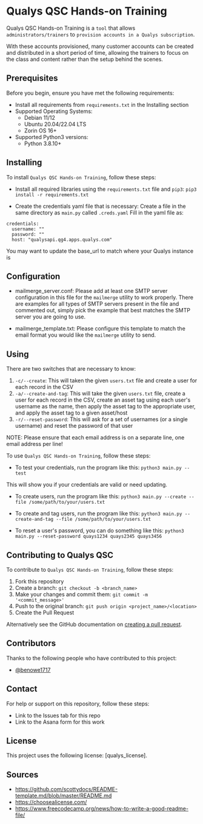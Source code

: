 # Qualys QSC Hands-on Training

Qualys QSC Hands-on Training is a `tool` that allows `administrators/trainers` to `provision accounts in a Qualys subscription`.

With these accounts provisioned, many customer accounts can be created and distributed in a short period of time, allowing the trainers to focus on the class and content rather than the setup behind the scenes.

## Prerequisites

Before you begin, ensure you have met the following requirements:

- Install all requirements from `requirements.txt` in the Installing section
- Supported Operating Systems:
  - Debian 11/12
  - Ubuntu 20.04/22.04 LTS
  - Zorin OS 16+
- Supported Python3 versions:
  - Python 3.8.10+

## Installing

To install `Qualys QSC Hands-on Training`, follow these steps:

- Install all required libraries using the `requirements.txt` file and `pip3`:
`pip3 install -r requirements.txt`

- Create the credentials yaml file that is necessary:
Create a file in the same directory as `main.py` called `.creds.yaml`
Fill in the yaml file as:
```
credentials:
  username: ""
  password: ""
  host: "qualysapi.qg4.apps.qualys.com"
```

You may want to update the base_url to match where your Qualys instance is

## Configuration

- mailmerge_server.conf: Please add at least one SMTP server configuration in this file for the `mailmerge` utility to work properly. There are examples for all types of SMTP servers present in the file and commented out, simply pick the example that best matches the SMTP server you are going to use.

- mailmerge_template.txt: Please configure this template to match the email format you would like the `mailmerge` utility to send.

## Using

There are two switches that are necessary to know:
1. `-c/--create`: This will taken the given `users.txt` file and create a user for each record in the CSV
2. `-a/--create-and-tag`: This will take the given `users.txt` file, create a user for each record in the CSV, create an asset tag using each user's username as the name, then apply the asset tag to the appropriate user, and apply the asset tag to a given asset/host
3. `-r/--reset-password`: This will ask for a set of usernames (or a single username) and reset the password of that user

NOTE: Please ensure that each email address is on a separate line, one email address per line!

To use `Qualys QSC Hands-on Training`, follow these steps:

- To test your credentials, run the program like this:
`python3 main.py --test`

This will show you if your credentials are valid or need updating.

- To create users, run the program like this:
`python3 main.py --create --file /some/path/to/your/users.txt`

- To create and tag users, run the program like this:
`python3 main.py --create-and-tag --file /some/path/to/your/users.txt`

- To reset a user's password, you can do something like this:
`python3 main.py --reset-password quays1234 quays2345 quays3456`

## Contributing to Qualys QSC

To contribute to `Qualys QSC Hands-on Training`, follow these steps:

1. Fork this repository
2. Create a branch: `git checkout -b <branch_name>`
3. Make your changes and commit them: `git commit -m '<commit_message>'`
4. Push to the original branch: `git push origin <project_name>/<location>`
5. Create the Pull Request

Alternatively see the GitHub documentation on [creating a pull request](https://help.github.com/en/github/collaborating-with-issues-and-pull-requests/creating-a-pull-request).

## Contributors

Thanks to the following people who have contributed to this project:

- [@benowe1717](https://github.com/benowe1717)

## Contact

For help or support on this repository, follow these steps:

- Link to the Issues tab for this repo
- Link to the Asana form for this work

## License

This project uses the following license: [qualys_license].

## Sources

- https://github.com/scottydocs/README-template.md/blob/master/README.md
- https://choosealicense.com/
- https://www.freecodecamp.org/news/how-to-write-a-good-readme-file/
